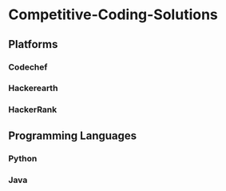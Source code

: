 # Competitive-Coding-Solutions

## Platforms
### Codechef
### Hackerearth
### HackerRank

## Programming Languages
### Python
### Java
